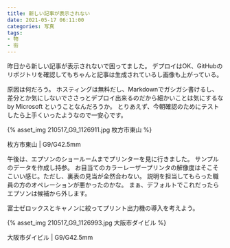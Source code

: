 ```yaml
---
title: 新しい記事が表示されない
date: 2021-05-17 06:11:00
categories: 写真
tags:
- 物
- 街
---
```


昨日から新しい記事が表示されないで困ってました。
デプロイはOK、GitHubのリポジトリを確認してもちゃんと記事は生成されているし画像も上がっている。

原因は何だろう。
ホスティングは無料だし、Markdownでガシガシ書けるし、差分とか気にしないでささっとデプロイ出来るのだから細かいことは気にするな by Microsoft ということなんだろうか。
とりあえず、今朝確認のためにテストしたら上手くいったようなので一安心です。

{% asset_img 210517_G9_1126911.jpg 枚方市東山 %}

枚方市東山 | G9/G42.5mm

午後は、エプソンのショールームまでプリンターを見に行きました。
サンプルのデータを作成し持参。
お目当てのカラーレーザープリンタの解像度はそこそこいい感じ。ただし、裏表の見当が全然合わない。
説明を担当してもらった職員の方のオペレーションが悪かったのかな。
まぁ、デフォルトでこれだったらエプソンは候補から外します。

富士ゼロックスとキャノンに絞ってプリント出力機の導入を考えよう。

{% asset_img 210517_G9_1126993.jpg 大阪市ダイビル %}

大阪市ダイビル | G9/G42.5mm

